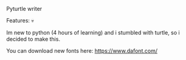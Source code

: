 Pyturtle writer

Features: :skull:

Im new to python (4 hours of learning) and i stumbled with turtle, so i decided to make this.

You can download new fonts here: https://www.dafont.com/
